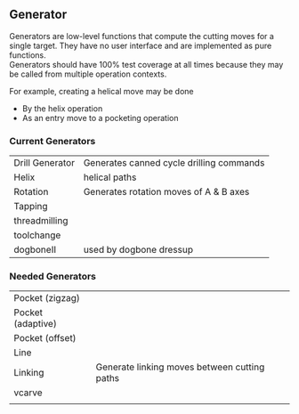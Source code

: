 ## Generator

Generators are low-level functions that compute the cutting moves for a single target.
They have no user interface and are implemented as pure functions.  
Generators should have 100% test coverage at all times because they may be called from multiple operation contexts.

For example, creating a helical move may be done
- By the helix operation
- As an entry move to a pocketing operation

### Current Generators
|                 |                                          |
| ---------       |                   ---                    |
| Drill Generator | Generates canned cycle drilling commands |
| Helix           |              helical paths               |
| Rotation        |  Generates rotation moves of A & B axes  |
| Tapping         |                                          |
| threadmilling   |                                          |
| toolchange      |                                          |
| dogboneII       | used by dogbone dressup                  |

### Needed Generators
|                   |                                              |
| ---------         | ---                                          |
| Pocket (zigzag)   |                                              |
| Pocket (adaptive) |                                              |
| Pocket (offset)   |                                              |
| Line              |                                              |
| Linking           | Generate linking moves between cutting paths |
| vcarve            |                                              |
|                   |                                              |
